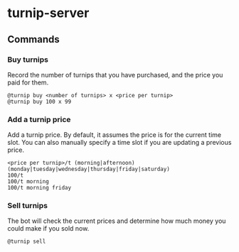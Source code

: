 # turnip-server

## Commands

### Buy turnips

Record the number of turnips that you have purchased, and the price you paid for them.

```
@turnip buy <number of turnips> x <price per turnip>
@turnip buy 100 x 99
```

### Add a turnip price

Add a turnip price. By default, it assumes the price is for the current time slot. You can also manually specify a time slot if you are updating a previous price.

```
<price per turnip>/t (morning|afternoon) (monday|tuesday|wednesday|thursday|friday|saturday)
100/t
100/t morning
100/t morning friday
```

### Sell turnips

The bot will check the current prices and determine how much money you could make if you sold now.

```
@turnip sell
```
